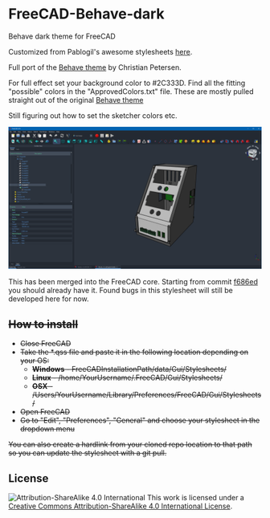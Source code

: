 # FreeCAD-Behave-dark
Behave dark theme for FreeCAD

Customized from Pablogil's awesome stylesheets [here](https://github.com/pgilfernandez/FreeCAD_stylesheets).

Full port of the [Behave theme](https://github.com/fnky/behave-theme) by Christian Petersen. 

For full effect set your background color to #2C333D. Find all the fitting "possible" colors in the "ApprovedColors.txt" file. These are mostly pulled straight out of the original [Behave theme](https://github.com/fnky/behave-theme)

Still figuring out how to set the sketcher colors etc. 

![Screenshot](https://raw.githubusercontent.com/Chrismettal/FreeCAD-Behave-dark/master/Screenshot.png)

This has been merged into the FreeCAD core. Starting from commit [f686ed](https://github.com/FreeCAD/FreeCAD/commit/f686ed16e58f669026462445691badc59f5ca23b) you should already have it. Found bugs in this stylesheet will still be developed here for now.

~~How to install~~
------
- ~~Close FreeCAD~~
- ~~Take the *.qss file and paste it in the following location depending on your OS:~~
    - ~~__Windows__ - FreeCADInstallationPath/data/Gui/Stylesheets/~~
    - ~~__Linux__ - /home/YourUsername/.FreeCAD/Gui/Stylesheets/~~
    - ~~__OSX__ - /Users/YourUsername/Library/Preferences/FreeCAD/Gui/Stylesheets/~~
- ~~Open FreeCAD~~
- ~~Go to "Edit", "Preferences", "General" and choose your stylesheet in the dropdown menu~~

~~You can also create a hardlink from your cloned repo location to that path so you can update the stylesheet with a git pull.~~

License
------

![Attribution-ShareAlike 4.0 International](http://i.creativecommons.org/l/by-sa/3.0/88x31.png)
This work is licensed under a [Creative Commons Attribution-ShareAlike 4.0 International License](http://creativecommons.org/licenses/by-sa/4.0/).
